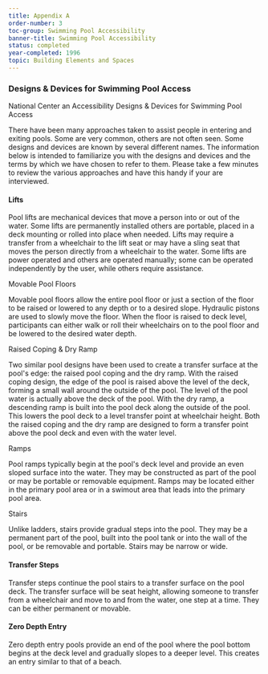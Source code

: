 ```yaml
---
title: Appendix A
order-number: 3
toc-group: Swimming Pool Accessibility
banner-title: Swimming Pool Accessibility
status: completed
year-completed: 1996
topic: Building Elements and Spaces
---
```


### Designs & Devices for Swimming Pool Access

National Center an Accessibility Designs & Devices for Swimming Pool Access

There have been many approaches taken to assist people in entering and exiting pools. Some are very common, others are not often seen. Some designs and devices are known by several different names. The information below is intended to familiarize you with the designs and devices and the terms by which we have chosen to refer to them. Please take a few minutes to review the various approaches and have this handy if your are interviewed.

#### Lifts

Pool lifts are mechanical devices that move a person into or out of the water. Some lifts are permanently installed others are portable, placed in a deck mounting or rolled into place when needed. Lifts may require a transfer from a wheelchair to the lift seat or may have a sling seat that moves the person directly from a wheelchair to the water. Some lifts are power operated and others are operated manually; some can be operated independently by the user, while others require assistance.

Movable Pool Floors

Movable pool floors allow the entire pool floor or just a section of the floor to be raised or lowered to any depth or to a desired slope. Hydraulic pistons are used to slowly move the floor. When the floor is raised to deck level, participants can either walk or roll their wheelchairs on to the pool floor and be lowered to the desired water depth.

Raised Coping & Dry Ramp

Two similar pool designs have been used to create a transfer surface at the pool's edge: the raised pool coping and the dry ramp. With the raised coping design, the edge of the pool is raised above the level of the deck, forming a small wall around the outside of the pool. The level of the pool water is actually above the deck of the pool. With the dry ramp, a descending ramp is built into the pool deck along the outside of the pool. This lowers the pool deck to a level transfer point at wheelchair height. Both the raised coping and the dry ramp are designed to form a transfer point above the pool deck and even with the water level.

Ramps

Pool ramps typically begin at the pool's deck level and provide an even sloped surface into the water. They may be constructed as part of the pool or may be portable or removable equipment. Ramps may be located either in the primary pool area or in a swimout area that leads into the primary pool area.

Stairs

Unlike ladders, stairs provide gradual steps into the pool. They may be a permanent part of the pool, built into the pool tank or into the wall of the pool, or be removable and portable. Stairs may be narrow or wide.

#### Transfer Steps

Transfer steps continue the pool stairs to a transfer surface on the pool deck. The transfer surface will be seat height, allowing someone to transfer from a wheelchair and move to and from the water, one step at a time. They can be either permanent or movable.

#### Zero Depth Entry

Zero depth entry pools provide an end of the pool where the pool bottom begins at the deck level and gradually slopes to a deeper level. This creates an entry similar to that of a beach.
